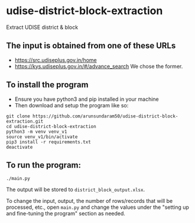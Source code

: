 # udise-district-block-extraction
Extract UDISE district &amp; block

## The input is obtained from one of these URLs
- <https://src.udiseplus.gov.in/home>
- <https://kys.udiseplus.gov.in/#/advance_search>
We chose the former.

## To install the program 
- Ensure you have python3 and pip installed in your machine
- Then download and setup the program like so:
```
git clone https://github.com/arunsundaram50/udise-district-block-extraction.git
cd udise-district-block-extraction
python3 -m venv venv_v1
source venv_v1/bin/activate
pip3 install -r requirements.txt
deactivate
```

## To run the program:
```
./main.py
```

The output will be stored to `district_block_output.xlsx`.

To change the input, output, the number of rows/records that will be processed, etc., open `main.py` and change the values under the "setting up and fine-tuning the program" section as needed.
